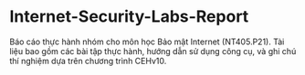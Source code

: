 # Internet-Security-Labs-Report
Báo cáo thực hành nhóm cho môn học Bảo mật Internet (NT405.P21). Tài liệu bao gồm các bài tập thực hành, hướng dẫn sử dụng công cụ, và ghi chú thí nghiệm dựa trên chương trình CEHv10. 
